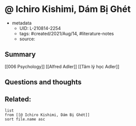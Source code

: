 # @ Ichiro Kishimi, Dám Bị Ghét


- metadata
	- UID: L-210814-2254
	- tags: #created/2021/Aug/14, #literature-notes 
	- source: 

## Summary
[[006 Psychology]]
[[Alfred Adler]]
[[Tâm lý học Adler]]

## Questions and thoughts


## Related:
```dataview
list
from [[@ Ichiro Kishimi, Dám Bị Ghét]]
sort file.name asc
```
